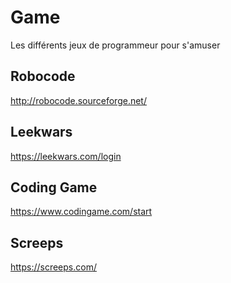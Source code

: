 # Game
Les différents jeux de programmeur pour s'amuser

## Robocode
http://robocode.sourceforge.net/

## Leekwars
https://leekwars.com/login

## Coding Game
https://www.codingame.com/start

## Screeps
https://screeps.com/

